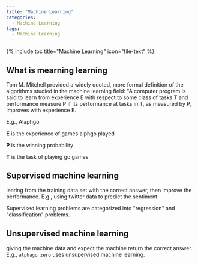 ```yaml
---
title: "Machine Learning"
categories:
  - Machine Learning
tags:
  - Machine Learning
---
```


{% include toc title="Machine Learning" icon="file-text" %}

## What is mearning learning

Tom M. Mitchell provided a widely quoted, more formal definition of the algorithms studied in the machine learning field: "A computer program is said to learn from experience E with respect to some class of tasks T and performance measure P if its performance at tasks in T, as measured by P, improves with experience E.

E.g., Alaphgo

**E** is the experience of games alphgo played

**P** is the winning probability 

**T** is the task of playing go games

## Supervised machine learning

learing from the training data set with the correct answer, then improve the performance. E.g., using twitter data to predict the sentiment. 

Supervised learning problems are categorized into "regression" and "classification" problems.

## Unsupervised machine learning

giving the machine data and expect the machine return the correct answer. E.g., `alphago zero` uses unsupervised machine learning.
